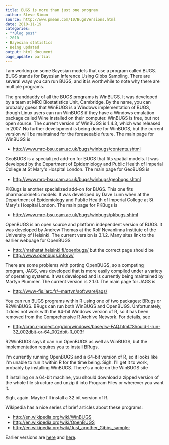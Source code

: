 ```yaml
---
title: BUGS is more than just one program
author: Steve Simon
source: http://www.pmean.com/10/BugsVersions.html
date: 2010-11-19
categories:
- "*Blog post"
- 2010
- Bayesian statistics
- Being updated
output: html_document
page_update: partial
---
```


I am working on some Bayesian models that use a program called BUGS. BUGS stands for Bayesian Inference Using Gibbs Sampling. There are several ways you can run BUGS, and it is worthwhile to note why there are multiple programs.

<!---More--->

The granddaddy of all the BUGS programs is WinBUGS. It was developed by a team at MRC Biostatistics Unit, Cambridge. By the name, you can probably guess that WinBUGS is a Windows implementation of BUGS, though Linux users can run WinBUGS if they have a Windows emulation package called Wine installed on their computer. WinBUGS is free, but not open source. The current version of WinBUGS is 1.4.3, which was released in 2007. No further development is being done for WinBUGS, but the current version will be maintained for the foreseeable future. The main page for WinBUGS is
 * http://www.mrc-bsu.cam.ac.uk/bugs/winbugs/contents.shtml

GeoBUGS is a specialized add-on for BUGS that fits spatial models. It was developed by the Department of Epidemiology and Public Health of Imperial College at St Mary's Hospital London. The main page for GeoBUGS is
 * http://www.mrc-bsu.cam.ac.uk/bugs/winbugs/geobugs.shtml

PKBugs is another specialized add-on for BUGS. This one fits pharmacokinetic models. It was developed by Dave Lunn when at the Department of Epidemiology and Public Health of Imperial College at St Mary's Hospital London. The main page for PKBugs is
 * http://www.mrc-bsu.cam.ac.uk/bugs/winbugs/pkbugs.shtml

OpenBUGS is an open source and platform independent version of BUGS. It was developed by Andrew Thomas at the Rolf Nevanlinna Institute of the University of Helsinki. The current version is 3.1.2. Many sites link to the earlier webpage for OpenBUGS
 * http://mathstat.helsinki.fi/openbugs/
but the correct page should be
 * http://www.openbugs.info/w/

There are some problems with porting OpenBUGS, so a competing program, JAGS, was developed that is more easily compiled under a variety of operating systems. It was developed and is currently being maintained by Martyn Plummer. The current version is 2.1.0. The main page for JAGS is
 * http://www-fis.iarc.fr/~martyn/software/jags/

You can run BUGS programs within R using one of two packages: BRugs or R2WinBUGS. BRugs can run both WinBUGS and OpenBUGS. Unfortunately, it does not work with the 64-bit Windows version of R, so it has been removed from the Comprehensive R Archive Network. For details, see
 * http://cran.r-project.org/bin/windows/base/rw-FAQ.html#Should-I-run-32_002dbit-or-64_002dbit-R_003f

 R2WinBUGS says it can run OpenBUGS as well as WinBUGS, but the implementation requires you to install BRugs.

I'm currently running OpenBUGS and a 64-bit version of R, so it looks like I'm unable to run it within R for the time being. Sigh. I'll get it to work, probably by installing WinBUGS. There's a note on the WinBUGS site

If installing on a 64-bit machine, you should download a zipped version of the whole file structure and unzip it into Program Files or wherever you want it.

Sigh, again. Maybe I'll install a 32 bit version of R.

Wikipedia has a nice series of brief articles about these programs:
 * http://en.wikipedia.org/wiki/WinBUGS
 * http://en.wikipedia.org/wiki/OpenBUGS
 * http://en.wikipedia.org/wiki/Just_another_Gibbs_sampler

Earlier versions are [here][sim1] and [here][sim2].

[sim1]: http://www.pmean.com/10/BugsVersions.html
[sim2]: http://new.pmean.com/bugs-versions/
